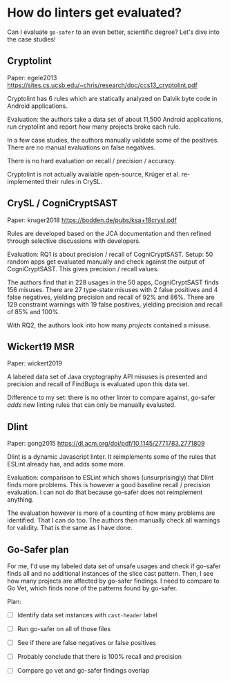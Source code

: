 # How do linters get evaluated?

Can I evaluate `go-safer` to an even better, scientific degree? Let's dive into the case studies!


## Cryptolint

Paper: egele2013 https://sites.cs.ucsb.edu/~chris/research/doc/ccs13_cryptolint.pdf

Cryptolint has 6 rules which are statically analyzed on Dalvik byte code in Android applications.

Evaluation: the authors take a data set of about 11,500 Android applications, run cryptolint and report how many
projects broke each rule.

In a few case studies, the authors manually validate some of the positives. There are no manual evaluations on
false negatives.

There is no hard evaluation on recall / precision / accuracy.

Cryptolint is not actually available open-source, Krüger et al. re-implemented their rules in CrySL.


## CrySL / CogniCryptSAST

Paper: kruger2018 https://bodden.de/pubs/ksa+18crysl.pdf

Rules are developed based on the JCA documentation and then refined through selective discussions with developers.

Evaluation: RQ1 is about precision / recall of CogniCryptSAST. Setup: 50 random apps get evaluated manually and check
against the output of CogniCryptSAST. This gives precision / recall values.

The authors find that in 228 usages in the 50 apps, CogniCryptSAST finds 156 misuses. There are 27 type-state misuses 
with 2 false positives and 4 false negatives, yielding precision and recall of 92% and 86%.
There are 129 constraint warnings with 19 false positives, yielding precision and recall of 85% and 100%.

With RQ2, the authors look into how many *projects* contained a misuse.


## Wickert19 MSR

Paper: wickert2019

A labeled data set of Java cryptography API misuses is presented and precision and recall of FindBugs is evaluated
upon this data set.

Difference to my set: there is no other linter to compare against, go-safer *adds* new linting rules that can only
be manually evaluated.


## Dlint

Paper: gong2015 https://dl.acm.org/doi/pdf/10.1145/2771783.2771809

Dlint is a dynamic Javascript linter. It reimplements some of the rules that ESLint already has, and adds some more.

Evaluation: comparison to ESLint which shows (unsurprisingly) that Dlint finds more problems. This is however a good
baseline recall / precision evaluation. I can not do that because go-safer does not reimplement anything.

The evaluation however is more of a counting of how many problems are identified. That I can do too. The authors then
manually check all warnings for validity. That is the same as I have done.


## Go-Safer plan

For me, I'd use my labeled data set of unsafe usages and check if go-safer finds all and no additional instances of the
slice cast pattern. Then, I see how many projects are affected by go-safer findings. I need to compare to Go Vet, which
finds none of the patterns found by go-safer.

Plan:

 - [ ] Identify data set instances with `cast-header` label
 - [ ] Run go-safer on all of those files
 - [ ] See if there are false negatives or false positives
 - [ ] Probably conclude that there is 100% recall and precision
 - [ ] Compare go vet and go-safer findings overlap 
 